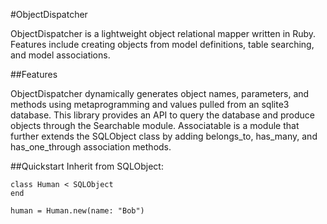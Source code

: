 #ObjectDispatcher

ObjectDispatcher is a lightweight object relational mapper written in Ruby.  Features include creating objects from model definitions, table searching, and model associations.

##Features

ObjectDispatcher dynamically generates object names, parameters, and methods using metaprogramming and values pulled from an sqlite3 database.  This library provides an API to query the database and produce objects through the Searchable module.  Associatable is a module that further extends the SQLObject class by adding belongs_to, has_many, and has_one_through association methods.

##Quickstart
Inherit from SQLObject:
 ```
class Human < SQLObject
end

human = Human.new(name: "Bob")
```
